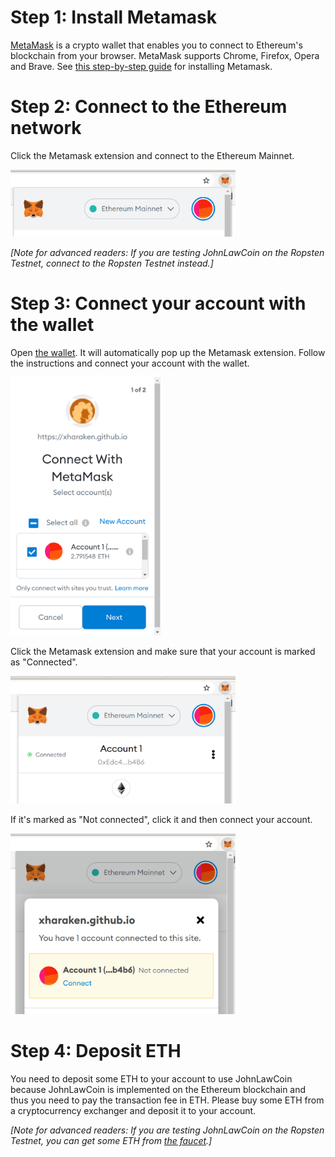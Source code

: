 # Step 1: Install Metamask

[MetaMask](https://metamask.io/) is a crypto wallet that enables you to connect to Ethereum's blockchain from your browser. MetaMask supports Chrome, Firefox, Opera and Brave. See [this step-by-step guide](https://levelup.gitconnected.com/how-to-use-metamask-a-step-by-step-guide-f380a3943fb1) for installing Metamask.

# Step 2: Connect to the Ethereum network

Click the Metamask extension and connect to the Ethereum Mainnet.

<img src="./docs/metamask_network.png" width=360px>

*[Note for advanced readers: If you are testing JohnLawCoin on the Ropsten Testnet, connect to the Ropsten Testnet instead.]*

# Step 3: Connect your account with the wallet

Open [the wallet](https://xharaken.github.io/john-law-coin/wallet/wallet.html). It will automatically pop up the Metamask extension. Follow the instructions and connect your account with the wallet.

<img src="./docs/metamask_connect.png" width=240px>

Click the Metamask extension and make sure that your account is marked as "Connected".

<img src="./docs/metamask_connected.png" width=360px>

If it's marked as "Not connected", click it and then connect your account.

<img src="./docs/metamask_not_connected.png" width=360px>

# Step 4: Deposit ETH

You need to deposit some ETH to your account to use JohnLawCoin because JohnLawCoin is implemented on the Ethereum blockchain and thus you need to pay the transaction fee in ETH. Please buy some ETH from a cryptocurrency exchanger and deposit it to your account.

*[Note for advanced readers: If you are testing JohnLawCoin on the Ropsten Testnet, you can get some ETH from [the faucet](https://faucet.metamask.io/).]*
